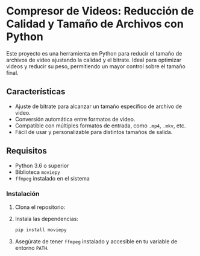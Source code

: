 # Compresor de Videos: Reducción de Calidad y Tamaño de Archivos con Python

Este proyecto es una herramienta en Python para reducir el tamaño de archivos de video ajustando la calidad y el bitrate. Ideal para optimizar videos y reducir su peso, permitiendo un mayor control sobre el tamaño final.

## Características
- Ajuste de bitrate para alcanzar un tamaño específico de archivo de video.
- Conversión automática entre formatos de video.
- Compatible con múltiples formatos de entrada, como `.mp4`, `.mkv`, etc.
- Fácil de usar y personalizable para distintos tamaños de salida.

## Requisitos
- Python 3.6 o superior
- Biblioteca `moviepy`
- `ffmpeg` instalado en el sistema

### Instalación
1. Clona el repositorio:


2. Instala las dependencias:
    ```bash
    pip install moviepy
    ```

3. Asegúrate de tener `ffmpeg` instalado y accesible en tu variable de entorno `PATH`.
